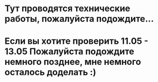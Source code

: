 # Тут проводятся технические работы, пожалуйста подождите...

# Если вы хотите проверить 11.05 - 13.05 Пожалуйста подождите немного позднее, мне немного осталось доделать :)